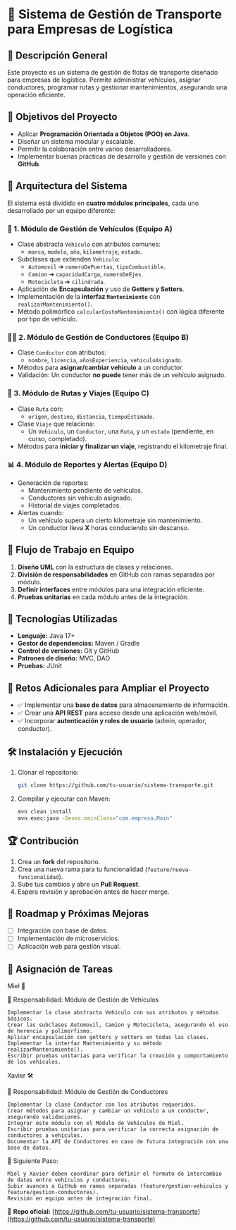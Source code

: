 # 🚛 Sistema de Gestión de Transporte para Empresas de Logística

## 📄 Descripción General
Este proyecto es un sistema de gestión de flotas de transporte diseñado para empresas de logística. Permite administrar vehículos, asignar conductores, programar rutas y gestionar mantenimientos, asegurando una operación eficiente.

## 🎯 Objetivos del Proyecto
- Aplicar **Programación Orientada a Objetos (POO) en Java**.
- Diseñar un sistema modular y escalable.
- Permitir la colaboración entre varios desarrolladores.
- Implementar buenas prácticas de desarrollo y gestión de versiones con **GitHub**.

## 🏢 Arquitectura del Sistema
El sistema está dividido en **cuatro módulos principales**, cada uno desarrollado por un equipo diferente:

### 🚗 1. Módulo de Gestión de Vehículos (Equipo A)
- Clase abstracta `Vehiculo` con atributos comunes:
  - `marca`, `modelo`, `año`, `kilometraje`, `estado`.
- Subclases que extienden `Vehiculo`:
  - `Automovil` ➔ `numeroDePuertas`, `tipoCombustible`.
  - `Camion` ➔ `capacidadCarga`, `numeroDeEjes`.
  - `Motocicleta` ➔ `cilindrada`.
- Aplicación de **Encapsulación** y uso de **Getters y Setters**.
- Implementación de la **interfaz `Mantenimiento`** con `realizarMantenimiento()`.
- Método polimórfico `calcularCostoMantenimiento()` con lógica diferente por tipo de vehículo.

### 👷‍♂️ 2. Módulo de Gestión de Conductores (Equipo B)
- Clase `Conductor` con atributos:
  - `nombre`, `licencia`, `añosExperiencia`, `vehiculoAsignado`.
- Métodos para **asignar/cambiar vehículo** a un conductor.
- Validación: Un conductor **no puede** tener más de un vehículo asignado.

### 🛵 3. Módulo de Rutas y Viajes (Equipo C)
- Clase `Ruta` con:
  - `origen`, `destino`, `distancia`, `tiempoEstimado`.
- Clase `Viaje` que relaciona:
  - Un `Vehiculo`, un `Conductor`, una `Ruta`, y un `estado` (pendiente, en curso, completado).
- Métodos para **iniciar y finalizar un viaje**, registrando el kilometraje final.

### 📊 4. Módulo de Reportes y Alertas (Equipo D)
- Generación de reportes:
  - Mantenimiento pendiente de vehículos.
  - Conductores sin vehículo asignado.
  - Historial de viajes completados.
- Alertas cuando:
  - Un vehículo supera un cierto kilometraje sin mantenimiento.
  - Un conductor lleva **X** horas conduciendo sin descanso.

## 🔄 Flujo de Trabajo en Equipo
1. **Diseño UML** con la estructura de clases y relaciones.
2. **División de responsabilidades** en GitHub con ramas separadas por módulo.
3. **Definir interfaces** entre módulos para una integración eficiente.
4. **Pruebas unitarias** en cada módulo antes de la integración.

## 🔮 Tecnologías Utilizadas
- **Lenguaje:** Java 17+
- **Gestor de dependencias:** Maven / Gradle
- **Control de versiones:** Git y GitHub
- **Patrones de diseño:** MVC, DAO
- **Pruebas:** JUnit

## 💪 Retos Adicionales para Ampliar el Proyecto
- ✅ Implementar una **base de datos** para almacenamiento de información.
- ✅ Crear una **API REST** para acceso desde una aplicación web/móvil.
- ✅ Incorporar **autenticación y roles de usuario** (admin, operador, conductor).

## 🛠️ Instalación y Ejecución
1. Clonar el repositorio:
   ```bash
   git clone https://github.com/tu-usuario/sistema-transporte.git
   ```
2. Compilar y ejecutar con Maven:
   ```bash
   mvn clean install
   mvn exec:java -Dexec.mainClass="com.empresa.Main"
   ```

## 🏆 Contribución
1. Crea un **fork** del repositorio.
2. Crea una nueva rama para tu funcionalidad (`feature/nueva-funcionalidad`).
3. Sube tus cambios y abre un **Pull Request**.
4. Espera revisión y aprobación antes de hacer merge.

## 📅 Roadmap y Próximas Mejoras
- [ ] Integración con base de datos.
- [ ] Implementación de microservicios.
- [ ] Aplicación web para gestión visual.

## 📌 Asignación de Tareas
Miel 🚀

🔹 Responsabilidad: Módulo de Gestión de Vehículos

    Implementar la clase abstracta Vehiculo con sus atributos y métodos básicos.
    Crear las subclases Automovil, Camion y Motocicleta, asegurando el uso de herencia y polimorfismo.
    Aplicar encapsulación con getters y setters en todas las clases.
    Implementar la interfaz Mantenimiento y su método realizarMantenimiento().
    Escribir pruebas unitarias para verificar la creación y comportamiento de los vehículos.

Xavier 🛠️

🔹 Responsabilidad: Módulo de Gestión de Conductores

    Implementar la clase Conductor con los atributos requeridos.
    Crear métodos para asignar y cambiar un vehículo a un conductor, asegurando validaciones.
    Integrar este módulo con el Módulo de Vehículos de Miel.
    Escribir pruebas unitarias para verificar la correcta asignación de conductores a vehículos.
    Documentar la API de Conductores en caso de futura integración con una base de datos.

📅 Siguiente Paso:

    Miel y Xavier deben coordinar para definir el formato de intercambio de datos entre vehículos y conductores.
    Subir avances a GitHub en ramas separadas (feature/gestion-vehiculos y feature/gestion-conductores).
    Revisión en equipo antes de integración final.

🌟 **Repo oficial:** [https://github.com/tu-usuario/sistema-transporte](https://github.com/tu-usuario/sistema-transporte)
